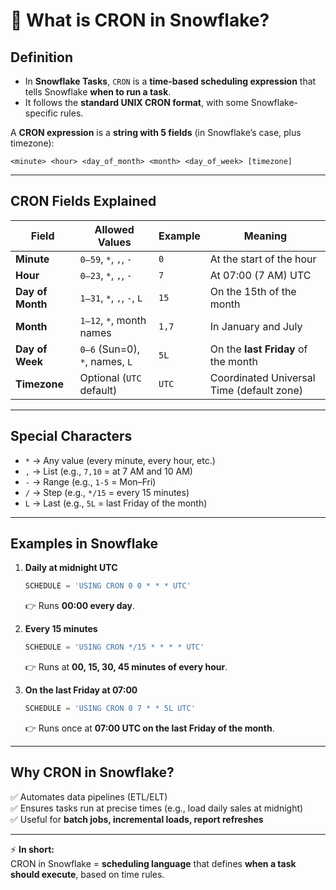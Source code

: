# 📌 What is CRON in Snowflake?

## **Definition**
- In **Snowflake Tasks**, `CRON` is a **time-based scheduling expression** that tells Snowflake **when to run a task**.  
- It follows the **standard UNIX CRON format**, with some Snowflake-specific rules.

A **CRON expression** is a **string with 5 fields** (in Snowflake’s case, plus timezone):  

```
<minute> <hour> <day_of_month> <month> <day_of_week> [timezone]
```

---

## **CRON Fields Explained**

| Field            | Allowed Values                | Example   | Meaning                                    |
|------------------|-------------------------------|-----------|--------------------------------------------|
| **Minute**       | `0–59`, `*`, `,`, `-`         | `0`       | At the start of the hour                   |
| **Hour**         | `0–23`, `*`, `,`, `-`         | `7`       | At 07:00 (7 AM) UTC                        |
| **Day of Month** | `1–31`, `*`, `,`, `-`, `L`    | `15`      | On the 15th of the month                   |
| **Month**        | `1–12`, `*`, month names      | `1,7`     | In January and July                        |
| **Day of Week**  | `0–6` (Sun=0), `*`, names, `L`| `5L`      | On the **last Friday** of the month        |
| **Timezone**     | Optional (`UTC` default)      | `UTC`     | Coordinated Universal Time (default zone)  |

---

## **Special Characters**

- `*` → Any value (every minute, every hour, etc.)
- `,` → List (e.g., `7,10` = at 7 AM and 10 AM)
- `-` → Range (e.g., `1-5` = Mon–Fri)
- `/` → Step (e.g., `*/15` = every 15 minutes)
- `L` → Last (e.g., `5L` = last Friday of the month)

---

## **Examples in Snowflake**

1. **Daily at midnight UTC**
   ```sql
   SCHEDULE = 'USING CRON 0 0 * * * UTC'
   ```
   👉 Runs **00:00 every day**.

2. **Every 15 minutes**
   ```sql
   SCHEDULE = 'USING CRON */15 * * * * UTC'
   ```
   👉 Runs at **00, 15, 30, 45 minutes of every hour**.

3. **On the last Friday at 07:00**
   ```sql
   SCHEDULE = 'USING CRON 0 7 * * 5L UTC'
   ```
   👉 Runs once at **07:00 UTC on the last Friday of the month**.

---

## **Why CRON in Snowflake?**

✅ Automates data pipelines (ETL/ELT)  
✅ Ensures tasks run at precise times (e.g., load daily sales at midnight)  
✅ Useful for **batch jobs, incremental loads, report refreshes**  

---

⚡ **In short:**  
CRON in Snowflake = **scheduling language** that defines **when a task should execute**, based on time rules.
